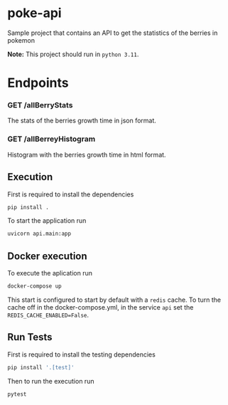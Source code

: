 # poke-api
Sample project that contains an API to get the statistics of the berries in pokemon


**Note:** This project should run in `python 3.11`.

# Endpoints 

### GET /allBerryStats

The stats of the berries growth time in json format.

### GET /allBerreyHistogram

Histogram with the berries growth time in html format.

## Execution

First is required to install the dependencies

```bash
pip install .
```

To start the application run

```bash
uvicorn api.main:app
```

## Docker execution

To execute the aplication run

```bash
docker-compose up
```

This start is configured to start by default with a `redis` cache. To turn the cache off in the docker-compose.yml, in the service `api` set the `REDIS_CACHE_ENABLED=False`.

## Run Tests

First is required to install the testing dependencies

```bash
pip install '.[test]'
```

Then to run the execution run
```bash
pytest
```
